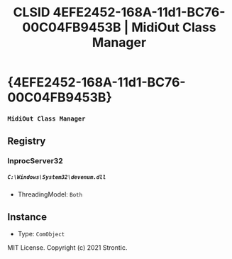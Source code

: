 ﻿---
title: "CLSID 4EFE2452-168A-11d1-BC76-00C04FB9453B | MidiOut Class Manager"
excerpt: What is COM-Object CLSID 4EFE2452-168A-11d1-BC76-00C04FB9453B?
---

# {4EFE2452-168A-11d1-BC76-00C04FB9453B}

### `MidiOut Class Manager`

## Registry


### InprocServer32

##### `C:\Windows\System32\devenum.dll`
* ThreadingModel: `Both`

## Instance

* Type: `ComObject`

MIT License. Copyright (c) 2021 Strontic.



